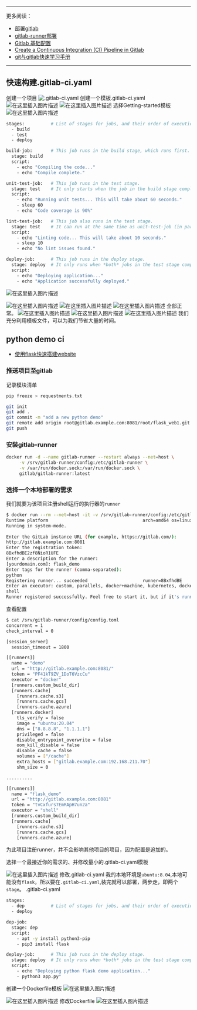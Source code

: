 


-----
更多阅读：

 - [部署gitlab ](https://ghostwritten.blog.csdn.net/article/details/121929582)
 - [gitlab-runner部署](https://ghostwritten.blog.csdn.net/article/details/107755143)
 - [Gitlab 基础配置](https://ghostwritten.blog.csdn.net/article/details/121962870)
 - [Create a Continuous Integration (CI) Pipeline in Gitlab](https://blog.csdn.net/xixihahalelehehe/article/details/121941628?spm=1001.2014.3001.5501)
 - [git与gitlab快速学习手册](https://ghostwritten.blog.csdn.net/article/details/121107739)

----------
##  快速构建.gitlab-ci.yaml
创建一个项目
![.gitlab-ci.yaml](https://img-blog.csdnimg.cn/7f0262b91bd7466fbf692fb45acb221c.png)
创建一个模板.gitlab-ci.yaml
![在这里插入图片描述](https://img-blog.csdnimg.cn/dbd1bf6e707b4951b18b6a6ffa55d72b.png)
![在这里插入图片描述](https://img-blog.csdnimg.cn/b00e626fdfeb4362b4b65088ff428d8a.png)
选择Getting-started模板
![在这里插入图片描述](https://img-blog.csdnimg.cn/105b2525dc2d4c36bf62162ae378d65c.png)

```bash
stages:          # List of stages for jobs, and their order of execution
  - build
  - test
  - deploy

build-job:       # This job runs in the build stage, which runs first.
  stage: build
  script:
    - echo "Compiling the code..."
    - echo "Compile complete."

unit-test-job:   # This job runs in the test stage.
  stage: test    # It only starts when the job in the build stage completes successfully.
  script:
    - echo "Running unit tests... This will take about 60 seconds."
    - sleep 60
    - echo "Code coverage is 90%"

lint-test-job:   # This job also runs in the test stage.
  stage: test    # It can run at the same time as unit-test-job (in parallel).
  script:
    - echo "Linting code... This will take about 10 seconds."
    - sleep 10
    - echo "No lint issues found."

deploy-job:      # This job runs in the deploy stage.
  stage: deploy  # It only runs when *both* jobs in the test stage complete successfully.
  script:
    - echo "Deploying application..."
    - echo "Application successfully deployed."
```
![在这里插入图片描述](https://img-blog.csdnimg.cn/cbfbb50506a348358260645ef2a82345.png)

![在这里插入图片描述](https://img-blog.csdnimg.cn/0a7e62feb557469bbcf98ff3230cc207.png)
![在这里插入图片描述](https://img-blog.csdnimg.cn/1d9f9681033a47c3bb4d061590051794.png)
![在这里插入图片描述](https://img-blog.csdnimg.cn/9bf8544cb1894477a3ce930daffd14be.png)
全部正常。
![在这里插入图片描述](https://img-blog.csdnimg.cn/bc547a59ce0c45279ccfdfbccc7f24ef.png)
![在这里插入图片描述](https://img-blog.csdnimg.cn/880032dde4b64408bc7caa90956b0232.png)
![在这里插入图片描述](https://img-blog.csdnimg.cn/36cdf90219f148258befdbb93b6f240c.png)
我们充分利用模板文件，可以为我们节省大量的时间。

## python demo ci

 - [使用flask快速搭建website](https://ghostwritten.blog.csdn.net/article/details/122093464)

###  推送项目至gitlab
记录模块清单
```bash
pip freeze > requestments.txt
```

```bash
git init
git add .
git commit -m "add a new python demo"
git remote add origin root@gitlab.example.com:8081/root/flask_web1.git
git push
```
###  安装gitlab-runner

```bash
docker run -d --name gitlab-runner --restart always --net=host \
     -v /srv/gitlab-runner/config:/etc/gitlab-runner \
     -v /var/run/docker.sock:/var/run/docker.sock \
     gitlab/gitlab-runner:latest
```

###  选择一个本地部署的需求
我们就要为该项目注册shell运行的执行器的`runner`

```bash
$ docker run --rm --net=host -it -v /srv/gitlab-runner/config:/etc/gitlab-runner gitlab/gitlab-runner:alpine-v14.4.2 register
Runtime platform                                    arch=amd64 os=linux pid=7 revision=50fc80a6 version=14.4.2
Running in system-mode.                            
                                                   
Enter the GitLab instance URL (for example, https://gitlab.com/):
http://gitlab.example.com:8081
Enter the registration token:
8BxfhdBE2zf8NioR1UFE
Enter a description for the runner:
[yourdomain.com]: flask_demo
Enter tags for the runner (comma-separated):
python
Registering runner... succeeded                     runner=8BxfhdBE
Enter an executor: custom, parallels, docker+machine, kubernetes, docker, docker-ssh, shell, ssh, virtualbox, docker-ssh+machine:
shell
Runner registered successfully. Feel free to start it, but if it's running already the config should be automatically reloaded! 
```
查看配置

```bash
$ cat /srv/gitlab-runner/config/config.toml 
concurrent = 1
check_interval = 0

[session_server]
  session_timeout = 1800

[[runners]]
  name = "demo"
  url = "http://gitlab.example.com:8081/"
  token = "PF41kT9ZV_1DoT6VzcCu"
  executor = "docker"
  [runners.custom_build_dir]
  [runners.cache]
    [runners.cache.s3]
    [runners.cache.gcs]
    [runners.cache.azure]
  [runners.docker]
    tls_verify = false
    image = "ubuntu:20.04"
    dns = ["8.8.8.8", "1.1.1.1"]
    privileged = false
    disable_entrypoint_overwrite = false
    oom_kill_disable = false
    disable_cache = false
    volumes = ["/cache"]
    extra_hosts = ["gitlab.example.com:192.168.211.70"]
    shm_size = 0

..........

[[runners]]
  name = "flask_demo"
  url = "http://gitlab.example.com:8081"
  token = "tvCxfurs7EmRApH7un2a"
  executor = "shell"
  [runners.custom_build_dir]
  [runners.cache]
    [runners.cache.s3]
    [runners.cache.gcs]
    [runners.cache.azure]
```
为此项目注册runner，并不会影响其他项目的项目，因为配置是追加的。


选择一个最接近你的需求的、并修改量小的.gitlab-ci.yaml模板

![在这里插入图片描述](https://img-blog.csdnimg.cn/9dde612636e6448b9cb6b9ae0e751753.png)
修改.gitlab-ci.yaml
我的本地环境是`ubuntu:8.04`,本地可能没有`flask`，所以要在`.gitlab-ci.yaml`,装完就可以部署，两步走，即两个`stage`。
.gitlab-ci.yaml
```bash
stages:
  - dep          # List of stages for jobs, and their order of execution
  - deploy

dep-job:
  stage: dep
  script:
    - apt -y install python3-pip
    - pip3 install flask

deploy-job:      # This job runs in the deploy stage.
  stage: deploy  # It only runs when *both* jobs in the test stage complete successfully.
  script:
    - echo "Deploying python flask demo application..."
    - python3 app.py"
```




创建一个Dockerfile模板
![在这里插入图片描述](https://img-blog.csdnimg.cn/f14c770042364c65965be02067db1eb2.png)

![在这里插入图片描述](https://img-blog.csdnimg.cn/b33e434e7d744365b363a13fa5709521.png)
修改Dockerfile
![在这里插入图片描述](https://img-blog.csdnimg.cn/5a2f8b631758428eaa19a0447a2a4a3d.png)



